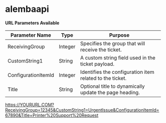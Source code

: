 # alembaapi

**URL Parameters Available**

| Parameter Name  | Type | Purpose |
| ------------- | ------------- |------------- |
| ReceivingGroup | Integer  |Specifies the group that will receive the ticket. |
| CustomString1  | String | A custom string field used in the ticket payload.|
| ConfigurationItemId  | Integer | Identifies the configuration item related to the ticket.|
| Title  | String | Optional title to dynamically update the page heading.|

			
https://YOURURL.COM?ReceivingGroup=12345&CustomString1=UrgentIssue&ConfigurationItemId=67890&Title=Printer%20Support%20Request
